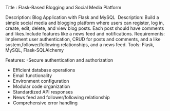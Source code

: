 Title : Flask-Based Blogging and Social Media Platform

Description:
Blog Application with Flask and MySQL  Description: Build a simple social media and blogging platform where users can register, log in, create, 
edit, delete, and view blog posts. Each post should have comments and likes.Include features like a news feed and notifications.
Requirements: Implement user authentication, CRUD for posts and comments, and a like system,follower/following relationships, and a news feed.
Tools: Flask, MySQL, Flask-SQLAlchemy  

Features:
-Secure authentication and authorization
- Efficient database operations
- Email functionality
- Environment configuration
- Modular code organization
- Standardized API responses
- News feed and follower/following relationship
- Comprehensive error handling
